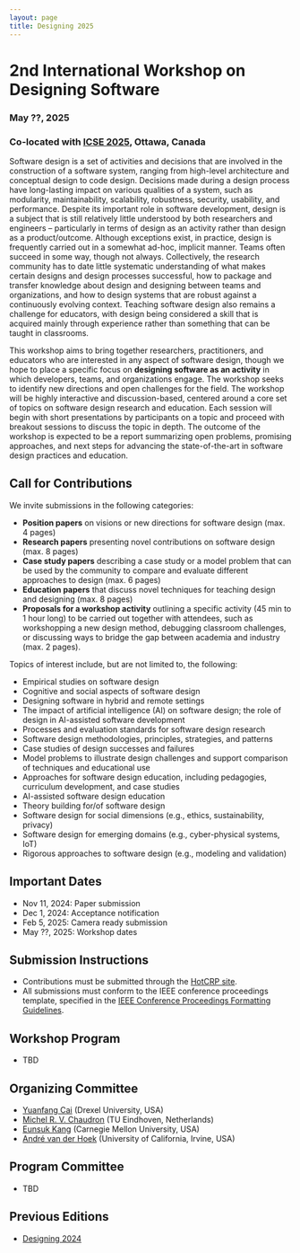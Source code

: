 ```yaml
---
layout: page
title: Designing 2025
---
```


# 2nd International Workshop on Designing Software
### May ??, 2025
### Co-located with [ICSE 2025](https://conf.researchr.org/home/icse-2025), Ottawa, Canada

Software design is a set of activities and decisions that are involved in the construction of a software system, ranging from high-level architecture and conceptual design to code design. Decisions made during a design process have long-lasting impact on various qualities of a system, such as modularity, maintainability, scalability, robustness, security, usability, and performance. Despite its important role in software development, design is a subject that is still relatively little understood by both researchers and engineers – particularly in terms of design as an activity rather than design as a product/outcome. Although exceptions exist, in practice, design is frequently carried out in a somewhat ad-hoc, implicit manner. Teams often succeed in some way, though not always. Collectively, the research community has to date little systematic understanding of what makes certain designs and design processes successful, how to package and transfer knowledge about design and designing between teams and organizations, and how to design systems that are robust against a continuously evolving context. Teaching software design also remains a challenge for educators, with design being considered a skill that is acquired mainly through experience rather than something that can be taught in classrooms. 

This workshop aims to bring together researchers, practitioners, and educators who are interested in any aspect of software design, though we hope to place a specific focus on **designing software as an activity** in which developers, teams, and organizations engage. The workshop seeks to identify new directions and open challenges for the field. The workshop will be highly interactive and discussion-based, centered around a core set of topics on software design research and education. Each session will begin with short presentations by participants on a topic and proceed with breakout sessions to discuss the topic in depth. The outcome of the workshop is expected to be a report summarizing open problems, promising approaches, and next steps for advancing the state-of-the-art in software design practices and education.

## Call for Contributions

We invite submissions in the following categories: 
- **Position papers** on visions or new directions for software design (max. 4 pages)
- **Research papers** presenting novel contributions on software design (max. 8 pages)
- **Case study papers** describing a case study or a model problem that can be used by the community to compare and evaluate different approaches to design (max. 6 pages)
- **Education papers** that discuss novel techniques for teaching design and designing (max. 8 pages)
- **Proposals for a workshop activity** outlining a specific activity (45 min to 1 hour long) to be carried out together with attendees, such as workshopping a new design method, debugging classroom challenges, or discussing ways to bridge the gap between academia and industry (max. 2 pages). 

Topics of interest include, but are not limited to, the following:
- Empirical studies on software design
- Cognitive and social aspects of software design
- Designing software in hybrid and remote settings
- The impact of artificial intelligence (AI) on software design; the role of design in AI-assisted software development
- Processes and evaluation standards for software design research
- Software design methodologies, principles, strategies, and patterns
- Case studies of design successes and failures
- Model problems to illustrate design challenges and support comparison of techniques and educational use
- Approaches for software design education, including pedagogies, curriculum development, and case studies
- AI-assisted software design education
- Theory building for/of software design
- Software design for social dimensions (e.g., ethics, sustainability, privacy)
- Software design for emerging domains (e.g., cyber-physical systems, IoT)
- Rigorous approaches to software design (e.g., modeling and validation)

## Important Dates

- Nov 11, 2024: Paper submission
- Dec 1, 2024: Acceptance notification
- Feb 5, 2025: Camera ready submission
- May ??, 2025: Workshop dates

## Submission Instructions

- Contributions must be submitted through the [HotCRP site](https://designing2025.hotcrp.com/).
- All submissions must conform to the IEEE conference proceedings template, specified in the [IEEE Conference
Proceedings Formatting Guidelines](https://www.ieee.org/conferences/publishing/templates.html). 

## Workshop Program

- TBD

## Organizing Committee

- [Yuanfang Cai](https://www.cs.drexel.edu/~yfcai/) (Drexel University, USA)
- [Michel R. V. Chaudron](https://research.tue.nl/en/persons/michel-rv-chaudron) (TU Eindhoven, Netherlands)
- [Eunsuk Kang](https://eskang.github.io/) (Carnegie Mellon University, USA)
- [André van der Hoek](https://www.ics.uci.edu/~andre/) (University of California, Irvine, USA)

## Program Committee

- TBD

## Previous Editions

- [Designing 2024](https://designing2024.github.io/)
